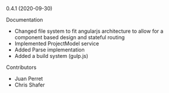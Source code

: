 0.4.1 (2020-09-30)

Documentation

- Changed file system to fit angularjs architecture to allow for a component based design and stateful routing
- Implemented ProjectModel service
- Added Parse implementation
- Added a build system (gulp.js)

Contributors

- Juan Perret
- Chris Shafer